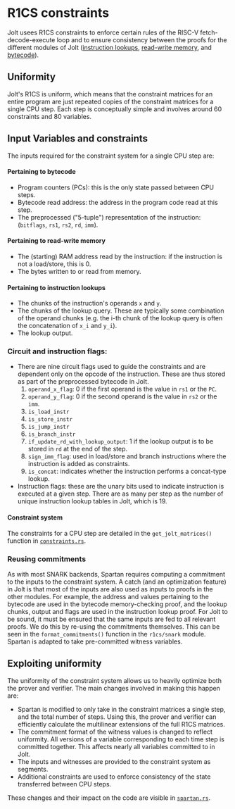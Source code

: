# R1CS constraints

Jolt usees R1CS constraints to enforce certain rules of the RISC-V fetch-decode-execute loop 
and to ensure 
consistency between the proofs for the different modules of Jolt ([instruction lookups](./instruction_lookups.md), [read-write memory](./read_write_memory.md), and [bytecode](./bytecode.md)). 

## Uniformity

Jolt's R1CS is uniform, which means
that the constraint matrices for an entire program are just repeated copies of the constraint 
matrices for a single CPU step. 
Each step is conceptually simple and involves around 60 constraints and 80 variables. 

## Input Variables and constraints

The inputs required for the constraint system for a single CPU step are: 

#### Pertaining to bytecode
* Program counters (PCs): this is the only state passed between CPU steps. 
* Bytecode read address: the address in the program code read at this step. 
* The preprocessed ("5-tuple") representation of the instruction: (`bitflags`, `rs1`, `rs2`, `rd`, `imm`). 

#### Pertaining to read-write memory
* The (starting) RAM address read by the instruction: if the instruction is not a load/store, this is 0.
* The bytes written to or read from memory.

####  Pertaining to instruction lookups
* The chunks of the instruction's operands `x` and `y`. 
* The chunks of the lookup query. These are typically some combination of the operand chunks (e.g. the i-th chunk of the lookup query is often the concatenation of `x_i` and `y_i`).
* The lookup output. 

### Circuit and instruction flags: 
* There are nine circuit flags used to guide the constraints and are dependent only on the opcode of the instruction. These are thus stored as part of the preprocessed bytecode in Jolt. 
    1. `operand_x_flag`: 0 if the first operand is the value in `rs1` or the `PC`. 
    2. `operand_y_flag`: 0 if the second operand is the value in `rs2` or the `imm`. 
    3. `is_load_instr`
    4. `is_store_instr`
    5. `is_jump_instr`
    6. `is_branch_instr`
    7. `if_update_rd_with_lookup_output`: 1 if the lookup output is to be stored in `rd` at the end of the step. 
    8. `sign_imm_flag`: used in load/store and branch instructions where the instruction is added as constraints. 
    9. `is_concat`: indicates whether the instruction performs a concat-type lookup. 
* Instruction flags: these are the unary bits used to indicate instruction is executed at a given step. There are as many per step as the number of unique instruction lookup tables in Jolt, which is 19. 

#### Constraint system 

The constraints for a CPU step are detailed in the `get_jolt_matrices()` function in [`constraints.rs`](../../../jolt-core/src/r1cs/constraints.rs). 

### Reusing commitments 

As with most SNARK backends, Spartan requires computing a commitment to the inputs 
to the constraint system. 
A catch (and an optimization feature) in Jolt is that most of the inputs 
are also used as inputs to proofs in the other modules. For example, 
the address and values pertaining to the bytecode are used in the bytecode memory-checking proof, 
and the lookup chunks, output and flags are used in the instruction lookup proof. 
For Jolt to be sound, it must be ensured that the same inputs are fed to all relevant proofs. 
We do this by re-using the commitments themselves. 
This can be seen in the `format_commitments()` function in the `r1cs/snark` module. 
Spartan is adapted to take pre-committed witness variables. 

## Exploiting uniformity 

The uniformity of the constraint system allows us to heavily optimize both the prover and verifier. 
The main changes involved in making this happen are: 
- Spartan is modified to only take in the constraint matrices a single step, and the total number of steps. Using this, the prover and verifier can efficiently calculate the multilinear extensions of the full R1CS matrices. 
- The commitment format of the witness values is changed to reflect uniformity. All versions of a variable corresponding to each time step is committed together. This affects nearly all variables committed to in Jolt. 
- The inputs and witnesses are provided to the constraint system as segments. 
- Additional constraints are used to enforce consistency of the state transferred between CPU steps. 

These changes and their impact on the code are visible in [`spartan.rs`](../../../jolt-core/src/r1cs/spartan.rs).
